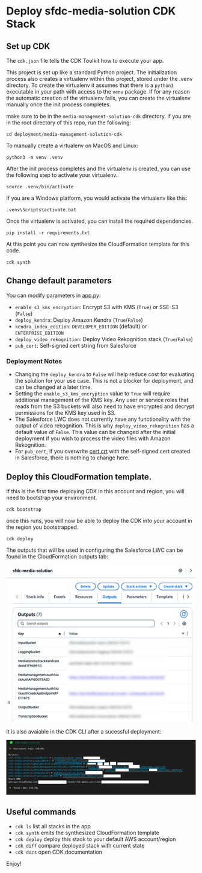 
# Deploy sfdc-media-solution CDK Stack

## Set up CDK
The `cdk.json` file tells the CDK Toolkit how to execute your app.

This project is set up like a standard Python project.  The initialization process also creates
a virtualenv within this project, stored under the .venv directory.  To create the virtualenv
it assumes that there is a `python3` executable in your path with access to the `venv` package.
If for any reason the automatic creation of the virtualenv fails, you can create the virtualenv
manually once the init process completes.

make sure to be in the `media-management-solution-cdk` directory. If you are in the root directory of this repo, run the following:
```shell script
cd deployment/media-management-solution-cdk
```

To manually create a virtualenv on MacOS and Linux:

```shell script
python3 -m venv .venv
```

After the init process completes and the virtualenv is created, you can use the following
step to activate your virtualenv.

```shell script
source .venv/bin/activate
```

If you are a Windows platform, you would activate the virtualenv like this:

```shell script
.venv\Scripts\activate.bat
```

Once the virtualenv is activated, you can install the required dependencies.

```shell script
pip install -r requirements.txt
```

At this point you can now synthesize the CloudFormation template for this code.

```shell script
cdk synth
```

## Change default parameters
You can modify parameters in [app.py](app.py):
- `enable_s3_kms_encryption`: Encrypt S3 with KMS (`True`) or SSE-S3 (`False`)
- `deploy_kendra`: Deploy Amazon Kendra (`True`/`False`)
- `kendra_index_edition`: `DEVELOPER_EDITION` (default) or `ENTERPRISE_EDITION`
- `deploy_video_rekognition`: Deploy Video Rekognition stack (`True`/`False`)
- `pub_cert`: Self-signed cert string from Salesforce

### Deployment Notes
- Changing the `deploy_kendra` to `False` will help reduce cost for evaluating the solution for your use case. This is not a blocker for deployment, and can be changed at a later time.
- Setting the `enable_s3_kms_encryption` value to `True` will require additional management of the KMS key. Any user or service roles that reads from the S3 buckets will also need to have encrypted and decrypt permissions for the KMS key used in S3.
- The Salesforce LWC does not currently have any functionality with the output of video rekognition. This is why `deploy_video_rekognition` has a default value of `False`.  This value can be changed after the initial deployment if you wish to process the video files with Amazon Rekognition.
- For `pub_cert`, if you overwrite [cert.crt](cert.crt) with the self-signed cert created in Salesforce, there is nothing to change here.

## Deploy this CloudFormation template.

If this is the first time deploying CDK in this account and region, you will need to bootstrap your environment.
```shell script
cdk bootstrap
```
once this runs, you will now be able to deploy the CDK into your account in the region you bootstrapped.

```shell script
cdk deploy
```

The outputs that will be used in configuring the Salesforce LWC can be found in the CloudFormation outputs tab:

<img src="../../assets/images/cloudformation-output.png" alt="cf-output" width="800" height="auto">

It is also avaiable in the CDK CLI after a sucessful deployment:

<img src="../../assets/images/cdk-output.png" alt="cdk-output" width="800" height="auto">


## Useful commands

 * `cdk ls`          list all stacks in the app
 * `cdk synth`       emits the synthesized CloudFormation template
 * `cdk deploy`      deploy this stack to your default AWS account/region
 * `cdk diff`        compare deployed stack with current state
 * `cdk docs`        open CDK documentation

Enjoy!

